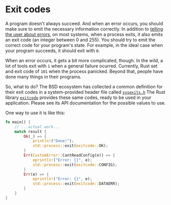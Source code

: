 # Exit codes

A program doesn't always succeed.
And when an error occurs,
you should make sure to emit the necessary information correctly.
In addition to
[telling the user about errors](human-communication.md),
on most systems,
when a process exits,
it also emits an exit code
(an integer between 0 and 255).
You should try to emit the correct code
for your program's state.
For example,
in the ideal case when your program succeeds,
it should exit with `0`.

When an error occurs, it gets a bit more complicated, though.
In the wild,
a lot of tools exit with `1` when a general failure ocurred.
Currently, Rust set and exit code of `101` when the process panicked.
Beyond that, people have done many things in their programs.

So, what to do?
The BSD ecosystem has collected a common definition for their exit codes
in a system-provided header file called [`sysexits.h`]
The Rust library [`exitcode`] provides these same codes,
ready to be used in your application.
Please see its API documentation for the possible values to use.

One way to use it is like this:

```rust
fn main() {
    // ...actual work...
    match result {
        Ok(_) => {
            println!("Done!");
            std::process::exit(exitcode::OK);
        }
        Err(CustomError::CantReadConfig(e)) => {
            eprintln!("Error: {}", e);
            std::process::exit(exitcode::CONFIG);
        }
        Err(e) => {
            eprintln!("Error: {}", e);
            std::process::exit(exitcode::DATAERR);
        }
    }
}
```


[`exitcode`]: https://crates.io/crates/exitcode
[`sysexits.h`]: https://www.freebsd.org/cgi/man.cgi?query=sysexits&apropos=0&sektion=0&manpath=FreeBSD+11.2-stable&arch=default&format=html
